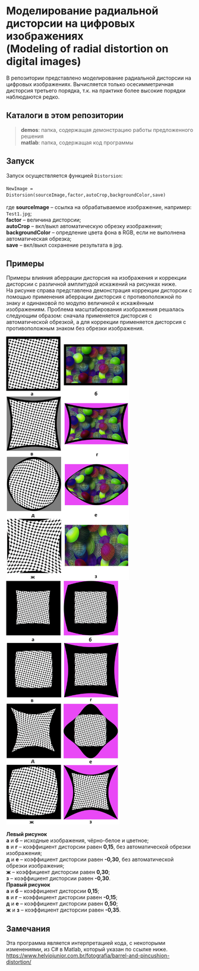 # Моделирование радиальной дисторсии на цифровых изображениях <br> (Modeling of radial distortion on digital images)

В репозитории представлено моделирование радиальной дисторсии на цифровых изображениях.
Вычисляется только осесимметричная дисторсия третьего порядка, т.к. на практике более высокие порядки наблюдаются редко.

## Каталоги в этом репозитории

>**demos**: папка, содержащая демонстрацию работы предложенного решения <br>
>**matlab**: папка, содержащая код программы

## Запуск

Запуск осуществляется функцией `Distorsion`: <br>
<br>
`NewImage = Distorsion(sourceImage,factor,autoCrop,backgroundColor,save)`<br>
<br>
где **sourceImage** – ссылка на обрабатываемое изображение, например: `Test1.jpg`;<br>
**factor** – величина дисторсии;<br>
**autoCrop** –  вкл/выкл автоматическую обрезку изображения;<br>
**backgroundColor** –  опредление цвета фона в RGB, если не выполнена автоматическая обрезка;<br>
**save** –  вкл/выкл сохранение результата в jpg.

## Примеры

Примеры влияния аберрации дисторсия на изображения и коррекции дисторсии с различной амплитудой искажений на рисунках ниже.<br>
На рисунке справа представлена демонстрация коррекции дисторсии с помощью применения аберрации дисторсия
с противоположной по знаку и одинаковой по модулю величиной к искажённым изображениям.
Проблема масштабирования изображения решалась следующим образом: сначала применяется дисторсия с
автоматической обрезкой, а для коррекции применяется дисторсия с противоположным знаком без обрезки изображения.

<p float="left">
<img src="demos/01.jpg" width="330" />
<img src="demos/02.jpg" width="305" /> 
</p>

**Левый рисунок**<br>
**а** и **б** – исходные изображения, чёрно-белое и цветное;<br>
**в** и **г** – коэффициент дисторсии равен **0,15**, без автоматической обрезки изображения;<br>
**д** и **е** – коэффициент дисторсии равен **-0,30**, без автоматической обрезки изображения;<br>
**ж** – коэффициент дисторсии равен **0,30**;<br>
**з** – коэффициент дисторсии равен **-0,30**.<br>
**Правый рисунок**<br>
**а** и **б** – коэффициент дисторсии **0,15**;<br>
**в** и **г** – коэффициент дисторсии равен **-0,15**;<br>
**д** и **е** – коэффициент дисторсии равен **0,50**;<br>
**ж** и **з** – коэффициент дисторсии равен **-0,35**.<br>

## Замечания

Эта программа является интерпретацией кода, с некоторыми изменениями, из C# в Matlab, который указан по ссылке ниже.<br>
https://www.helviojunior.com.br/fotografia/barrel-and-pincushion-distortion/
